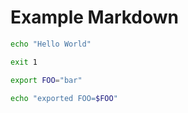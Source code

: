 # Example Markdown

```sh { name=helloWorld }
echo "Hello World"
```

```sh { name=fail }
exit 1
```

```sh { name=export promptEnv=false }
export FOO="bar"
```

```sh { name=print }
echo "exported FOO=$FOO"
```
